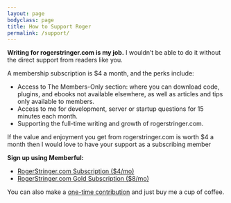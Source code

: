 ```yaml
---
layout: page
bodyclass: page
title: How to Support Roger
permalink: /support/
---
```


**Writing for rogerstringer.com is my job.** I wouldn’t be able to do it without the direct support from readers like you.

A membership subscription is $4 a month, and the perks include:

- Access to The Members-Only section: where you can download code, plugins, and ebooks not available elsewhere, as well as articles and tips only available to members.
- Access to me for development, server or startup questions for 15 minutes each month.
- Supporting the full-time writing and growth of rogerstringer.com.

If the value and enjoyment you get from rogerstringer.com is worth $4 a month then I would love to have your support as a subscribing member

**Sign up using Memberful:**

<ul class="noorder">
<li><a class="button" href="https://freekrai.memberful.com/orders/new?subscription=944" target="_blank">RogerStringer.com Subscription ($4/mo)</a></li>
<li><a class="button" href="https://freekrai.memberful.com/orders/new?subscription=964" target="_blank">RogerStringer.com Gold Subscription ($8/mo)</a></li>
</ul>

You can also make a [one-time contribution](/donate) and just buy me a cup of coffee.